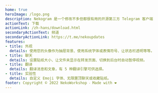 ```yaml
---
home: true
heroImage: /logo.png
description: Nekogram 是一个修改不多但都很有用的开源第三方 Telegram 客户端
actionText: 下载
actionLink: /zh-hans/download.html
secondaryActionText: 频道
secondaryActionLink: https://t.me/nekoupdates
features:
- title: 外观
  details: 使用您的头像作为抽屉背景、使用系统字体或表情符号、让状态栏透明等等。
- title: 聊天
  details: 设置贴纸大小、让文件夹显示在转发页面、切换到后台时自动暂停视频。
- title: 翻译
  details: 翻译消息和文章，有 5 种翻译引擎可供选择。
- title: 实验性
  details: 自定义 Emoji 字体、无限置顶聊天或收藏贴纸。
footer: Copyright © 2022 NekoWorkshop ‧ Made with ❤️
---
```

